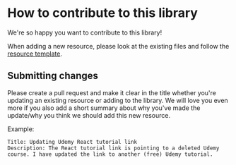 # How to contribute to this library

We're so happy you want to contribute to this library! 

When adding a new resource, please look at the existing files and follow the [resource template]('./assets/templates/resource-template.md').

## Submitting changes
Please create a pull request and make it clear in the title whether you're updating an existing resource or adding to the library. We will love you even more if you also add a short summary about why you've made the update/why you think we should add this new resource.

Example:
```
Title: Updating Udemy React tutorial link
Description: The React tutorial link is pointing to a deleted Udemy course. I have updated the link to another (free) Udemy tutorial.
```
